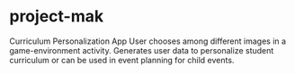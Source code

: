 # project-mak
Curriculum Personalization App
User chooses among different images in a game-environment activity. Generates user data to personalize student curriculum or can be used in event planning for child events.
